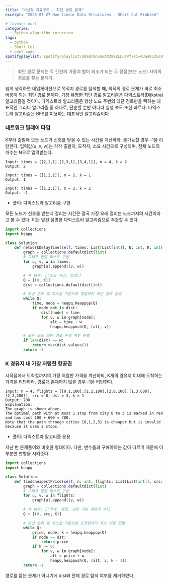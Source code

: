 ```yaml
---
title: "비선형 자료구조 - 최단 경로 문제"
excerpt: "2023-07-27 Non-linear Data Structures - Short Cut Problem"

# layout: post
categories:
  - Python algorithm interview
tags:
  - python
  - Short Cut
  - Leet code
spotifyplaylist: spotify/playlist/2KaQr0nx66AX399ZLLuTVf?si=43a48325c8fc4b16
---
```


> 최단 경로 문제는 각 간선의 가중치 합이 최소가 되는 두 정점(또는 노드) 사이의 경로를 찾는 문제다.
> 

쉽게 생각하면 네입게이션으로 목적지 경로를 탐색할 때, 최적의 경로 문제가 바로 최소 비용이 되는 최단 경로 문제다. 가장 유명한 최단 경로 알고리즘은 다익스트라(Dijkstra) 알고리즘일 것이다. 다익스트라 알고리즘은 항상 노드 주변의 최단 경로만을 택하는 대표적인 그리디 알고리즘 중 하나로, 단순할 뿐만 아니라 실행 속도 또한 빠르다. 다익스트라 알고리즘은 BFS를 이용하는 대표적인 알고리즘이다.

### 네트워크 딜레이 타임

K부터 출발해 모든 노드가 신호를 받을 수 있는 시간을 계산하라. 불가능할 경우 -1을 리턴한다. 입력값(u, v, w)는 각각 출발지, 도착지, 소요 시간으로 구성되며, 전체 노드의 개수는 N으로 입력받는다.

```
Input: times = [[2,1,1],[2,3,1],[3,4,1]], n = 4, k = 2
Output: 2
---
Input: times = [[1,2,1]], n = 2, k = 1
Output: 1
---
Input: times = [[1,2,1]], n = 2, k = 2
Output: -1
```

- 풀이: 다익스트라 알고리즘 구현

모든 노드가 신호를 받는데 걸리는 시간은 결국 가장 오래 걸리는 노드까지의 시간이라고 볼 수 있다. 이는 앞선 설명한 다익스트라 알고리즘으로 추출할 수 있다.

```python
import collections
import heapq

class Solution:
    def networkDelayTime(self, times: List[List[int]], N: int, K: int) -> int:
        graph = collections.defaultdict(list)
        # 그래프 인접 리스트 구성
        for u, v, w in times:
            graph[u].append((v, w))

        # 큐 변수: [(소요 시간, 정점)]
        Q = [(0, K)]
        dist = collections.defaultdict(int)

        # 우선 순위 큐 최소값 기준으로 정점까지 최단 경로 삽입
        while Q:
            time, node = heapq.heappop(Q)
            if node not in dist:
                dist[node] = time
                for v, w in graph[node]:
                    alt = time + w
                    heapq.heappush(Q, (alt, v))

        # 모든 노드 최단 경로 존재 여부 판별
        if len(dist) == N:
            return max(dist.values())
        return -1
```

### K 경유지 내 가장 저렴한 항공권

시작점에서 도착점까지의 가장 저렴한 가격을 계산하되, K개의 경유지 이내에 도착하는 가격을 리턴하라. 경로개 존재하지 않을 경우 -1을 리턴한다.

```
Input: n = 4, flights = [[0,1,100],[1,2,100],[2,0,100],[1,3,600],[2,3,200]], src = 0, dst = 3, k = 1
Output: 700
Explanation:
The graph is shown above.
The optimal path with at most 1 stop from city 0 to 3 is marked in red and has cost 100 + 600 = 700.
Note that the path through cities [0,1,2,3] is cheaper but is invalid because it uses 2 stops.
```

- 풀이: 다익스트라 알고리즘 응용

지난 번 문제풀이와 비슷한 형태이다. 다만, 변수들과 구해야하는 값이 다르기 때문에 이 부분만 변형을 시켜준다.

```python
import collections
import heapq

class Solution:
    def findCheapestPrice(self, n: int, flights: List[List[int]], src: int, dst: int, K: int) -> int:
        graph = collections.defaultdict(list)
        # 그래프 인접 리스트 구성
        for u, v, w in flights:
            graph[u].append((v, w))

        # 큐 변수: [(가격, 정점, 남은 가능 경유지 수)]
        Q = [(0, src, K)]

        # 우선 순위 큐 최소값 기준으로 도착점까지 최소 비용 판별
        while Q:
            price, node, k = heapq.heappop(Q)
            if node == dst:
                return price
            if k >= 0:
                for v, w in graph[node]:
                    alt = price + w
                    heapq.heappush(Q, (alt, v, k - 1))
        return -1
```

경로를 묻는 문제가 아니기에 dist와 전체 경로 탐색 여부를 제거하였다.